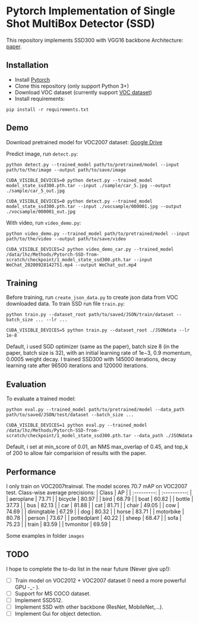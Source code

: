 # Pytorch Implementation of Single Shot MultiBox Detector (SSD)

This repository implements SSD300 with VGG16 backbone Architecture: [paper](https://arxiv.org/abs/1512.02325).

## Installation

* Install [Pytorch](https://pytorch.org/)
* Clone this repository (only support Python 3+)
* Download VOC dataset (currently support [VOC dataset](http://host.robots.ox.ac.uk/pascal/VOC/))
* Install requirements:
```
pip install -r requirements.txt
```

## Demo
Download pretrained model for VOC2007 dataset: [Google Drive](https://drive.google.com/file/d/1-4-k0vQD5nc_oU07J3jjVtek7R_UdPVk/view?usp=sharing)

Predict image, run `detect.py`:
```
python detect.py --trained_model path/to/pretrained/model --input path/to/the/image --output path/to/save/image

CUDA_VISIBLE_DEVICES=0 python detect.py --trained_model model_state_ssd300.pth.tar --input ./sample/car_5.jpg --output ./sample/car_5_out.jpg 

CUDA_VISIBLE_DEVICES=0 python detect.py --trained_model model_state_ssd300.pth.tar --input ./vocsample/000001.jpg --output ./vocsample/000001_out.jpg
```

With video, run `video_demo.py`:
```
python video_demo.py --trained_model path/to/pretrained/model --input path/to/the/video --output path/to/save/video

CUDA_VISIBLE_DEVICES=2 python video_demo_car.py --trained_model /data/lhz/Methods/Pytorch-SSD-from-scratch/checkpoint/1_model_state_ssd300.pth.tar --input WeChat_20200928142751.mp4 --output WeChat_out.mp4
```

## Training
Before training, run `create_json_data.py` to create json data from VOC downloaded data.
To train SSD run file `train.py`:
```
python train.py --dataset_root path/to/saved/JSON/train/dataset --batch_size ... --lr ...

CUDA_VISIBLE_DEVICES=5 python train.py --dataset_root ./JSONdata --lr 1e-8
```
Default, i used SGD optimizer (same as the paper), batch size 8 (in the paper, batch size is 32), with an initial learning rate of 1e−3, 0.9 momentum, 0.0005 weight decay. I trained SSD300 with 145000 iterations, decay learning rate after 96500 iterations and 120000 iterations. 

## Evaluation
To evaluate a trained model:
```
python eval.py --trained_model path/to/pretrained/model --data_path path/to/saved/JSON/test/dataset --batch_size ...

CUDA_VISIBLE_DEVICES=1 python eval.py --trained_model /data/lhz/Methods/Pytorch-SSD-from-scratch/checkpoint/1_model_state_ssd300.pth.tar --data_path ./JSONdata
```
Default, i set at min_score of 0.01, an NMS max_overlap of 0.45, and top_k of 200 to allow fair comparision of results with the paper.

## Performance
I only train on VOC2007trainval. The model scores 70.7 mAP on VOC2007 test.
Class-wise average precisions:
|  Class      |      AP      |
| :---------: | :----------: |
|  aeroplane  |    73.71     |
|   bicycle   |    80.97     |
|    bird     |    68.79     |
|    boat     |    60.82     |
|   bottle    |    37.73     |
|    bus      |    82.13     |
|    car	    |    81.88     |
|    cat      |    81.71     |
|   chair     |    49.05     |
|    cow      |    74.69     |
| diningtable |    67.29     |
|    dog      |    80.32     |
|    horse    |    83.71     |
|  motorbike  |    80.78     |
|   person    |    73.67     |
| pottedplant	|    40.22     |
|    sheep    |    68.47     |
|    sofa     |    75.23     |
|   train     |    83.59     |
|  tvmonitor  |    69.59     |

Some examples in folder `images`
## TODO 
I hope to complete the to-do list in the near future (Never give up!):

* [ ] Train model on VOC2012 + VOC2007 dataset (I need a more powerful GPU -_- ).
* [ ] Support for MS COCO dataset.
* [ ] Implement SSD512.
* [ ] Implement SSD with other backbone (ResNet, MobileNet,...).
* [ ] Implement Gui for object detection.
